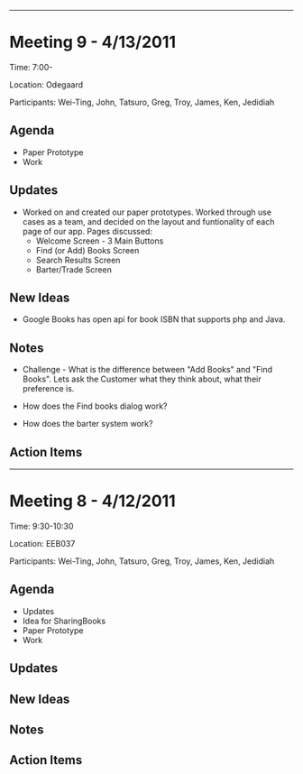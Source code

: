 


---


# Meeting 9 - 4/13/2011 #

Time: 7:00-

Location: Odegaard

Participants: Wei-Ting, John, Tatsuro, Greg, Troy, James, Ken, Jedidiah

## Agenda ##

  * Paper Prototype
  * Work

## Updates ##

  * Worked on and created our paper prototypes. Worked through use cases as a team, and decided on the layout and funtionality of each page of our app. Pages discussed:
    * Welcome Screen - 3 Main Buttons
    * Find (or Add) Books Screen
    * Search Results Screen
    * Barter/Trade Screen

## New Ideas ##

  * Google Books has open api for book ISBN that supports php and Java.


## Notes ##


  * Challenge - What is the difference between "Add Books" and "Find Books". Lets ask the Customer what they think about, what their preference is.

  * How does the Find books dialog work?

  * How does the barter system work?

## Action Items ##




---


# Meeting 8 - 4/12/2011 #

Time: 9:30-10:30

Location: EEB037

Participants: Wei-Ting, John, Tatsuro, Greg, Troy, James, Ken, Jedidiah

## Agenda ##

  * Updates
  * Idea for SharingBooks
  * Paper Prototype
  * Work

## Updates ##


## New Ideas ##



## Notes ##


## Action Items ##
